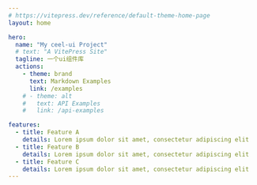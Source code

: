 ```yaml
---
# https://vitepress.dev/reference/default-theme-home-page
layout: home

hero:
  name: "My ceel-ui Project"
  # text: "A VitePress Site"
  tagline: 一个ui组件库
  actions:
    - theme: brand
      text: Markdown Examples
      link: /examples
    # - theme: alt
    #   text: API Examples
    #   link: /api-examples

features:
  - title: Feature A
    details: Lorem ipsum dolor sit amet, consectetur adipiscing elit
  - title: Feature B
    details: Lorem ipsum dolor sit amet, consectetur adipiscing elit
  - title: Feature C
    details: Lorem ipsum dolor sit amet, consectetur adipiscing elit
---
```


